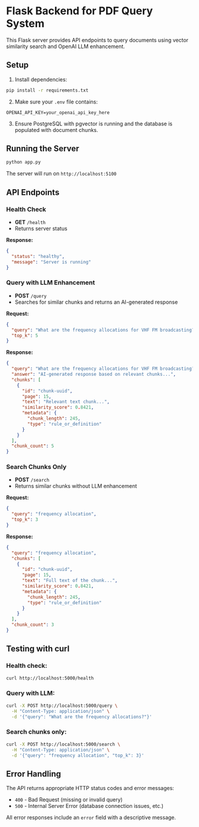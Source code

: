 # Flask Backend for PDF Query System

This Flask server provides API endpoints to query documents using vector similarity search and OpenAI LLM enhancement.

## Setup

1. Install dependencies:
```bash
pip install -r requirements.txt
```

2. Make sure your `.env` file contains:
```
OPENAI_API_KEY=your_openai_api_key_here
```

3. Ensure PostgreSQL with pgvector is running and the database is populated with document chunks.

## Running the Server

```bash
python app.py
```

The server will run on `http://localhost:5100`

## API Endpoints

### Health Check
- **GET** `/health`
- Returns server status

**Response:**
```json
{
  "status": "healthy",
  "message": "Server is running"
}
```

### Query with LLM Enhancement
- **POST** `/query`
- Searches for similar chunks and returns an AI-generated response

**Request:**
```json
{
  "query": "What are the frequency allocations for VHF FM broadcasting?",
  "top_k": 5
}
```

**Response:**
```json
{
  "query": "What are the frequency allocations for VHF FM broadcasting?",
  "answer": "AI-generated response based on relevant chunks...",
  "chunks": [
    {
      "id": "chunk-uuid",
      "page": 15,
      "text": "Relevant text chunk...",
      "similarity_score": 0.8421,
      "metadata": {
        "chunk_length": 245,
        "type": "rule_or_definition"
      }
    }
  ],
  "chunk_count": 5
}
```

### Search Chunks Only
- **POST** `/search`
- Returns similar chunks without LLM enhancement

**Request:**
```json
{
  "query": "frequency allocation",
  "top_k": 3
}
```

**Response:**
```json
{
  "query": "frequency allocation",
  "chunks": [
    {
      "id": "chunk-uuid",
      "page": 15,
      "text": "Full text of the chunk...",
      "similarity_score": 0.8421,
      "metadata": {
        "chunk_length": 245,
        "type": "rule_or_definition"
      }
    }
  ],
  "chunk_count": 3
}
```

## Testing with curl

### Health check:
```bash
curl http://localhost:5000/health
```

### Query with LLM:
```bash
curl -X POST http://localhost:5000/query \
  -H "Content-Type: application/json" \
  -d '{"query": "What are the frequency allocations?"}'
```

### Search chunks only:
```bash
curl -X POST http://localhost:5000/search \
  -H "Content-Type: application/json" \
  -d '{"query": "frequency allocation", "top_k": 3}'
```

## Error Handling

The API returns appropriate HTTP status codes and error messages:

- `400` - Bad Request (missing or invalid query)
- `500` - Internal Server Error (database connection issues, etc.)

All error responses include an `error` field with a descriptive message. 